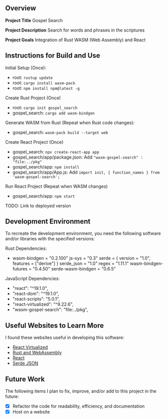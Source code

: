## Overview

**Project Title**
Gospel Search

**Project Description**
Search for words and phrases in the scriptures

**Project Goals**
Integration of Rust WASM (Web Assembly) and React

## Instructions for Build and Use

Initial Setup (Once):
* root: `rustup update`
* root: `cargo install wasm-pack`
* root: `npm install npm@latest -g`

Create Rust Project (Once)
* root: `cargo init gospel_search`
* gospel_search: `cargo add wasm-bindgen`

Generate WASM from Rust (Repeat when Rust code changes):
* gospel_search: `wasm-pack build --target web`

Create React Project  (Once)
* gospel_search: `npx create-react-app app`
* gospel_search/app/package.json: Add `"wasm-gospel-search" : "file:../pkg"`
* gospel_search/app: `npm install`
* gospel_search/app/App.js: Add `import init, { function_names } from 'wasm-gospel-search';`

Run React Project (Repeat when WASM changes)
* gospel_search/app: `npm start`

TODO: Link to deployed version

## Development Environment 

To recreate the development environment, you need the following software and/or libraries with the specified versions:

Rust Dependencies:
* wasm-bindgen = "0.2.100"
js-sys = "0.3"
serde = { version = "1.0", features = ["derive"] }
serde_json = "1.0"
regex = "1.11.1"
wasm-bindgen-futures = "0.4.50"
serde-wasm-bindgen = "0.6.5"

JavaScript Dependencies:
* "react": "^19.1.0",
* "react-dom": "^19.1.0",
* "react-scripts": "5.0.1",
* "react-virtualized": "^9.22.6",
* "wasm-gospel-search": "file:../pkg",

## Useful Websites to Learn More

I found these websites useful in developing this software:

* [React Virtualized](https://github.com/bvaughn/react-virtualized)
* [Rust and WebAssembly](https://rustwasm.github.io/docs/book/)
* [React](https://react.dev/reference/react)
* [Serde JSON](https://github.com/serde-rs/json)

## Future Work

The following items I plan to fix, improve, and/or add to this project in the future:

* [x] Refactor the code for readability, efficiency, and documentation
* [x] Host on a website
